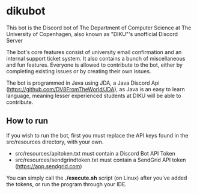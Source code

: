 # dikubot

This bot is the Discord bot of The Department of Computer Science at The University of Copenhagen, also known as "DIKU"'s unofficial Discord Server

The bot's core features consist of university email confirmation and an internal support ticket system. It also contains a bunch of miscellaneous and fun features. Everyone is allowed to contribute to the bot, either by completing existing issues or by creating their own issues.

The bot is programmed in Java using JDA, a Java Discord Api (https://github.com/DV8FromTheWorld/JDA), as Java is an easy to learn language, meaning lesser experienced students at DIKU will be able to contribute.

## How to run

If you wish to run the bot, first you must replace the API keys found in the src/resources directory, with your own.
- src/resources/apitoken.txt must contain a Discord Bot API Token
- src/resources/sendgrindtoken.txt must contain a SendGrid API token (https://app.sendgrid.com)

You can simply call the **./execute.sh** script (on Linux) after you've added the tokens, or run the program through your IDE.
